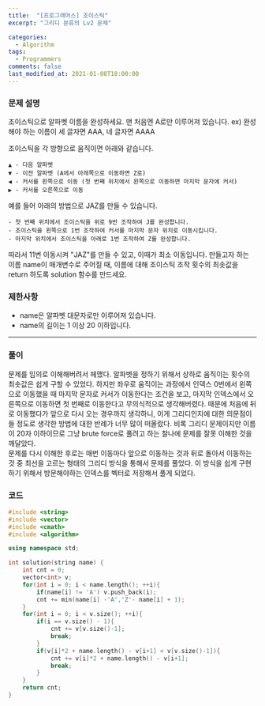 ```yaml
---
title:  "[프로그래머스] 조이스틱"
excerpt: "그리디 분류의 Lv2 문제"

categories:
  - Algorithm
tags:
  - Programmers
comments: false
last_modified_at: 2021-01-08T18:00:00
---
```

### 문제 설명
조이스틱으로 알파벳 이름을 완성하세요. 맨 처음엔 A로만 이루어져 있습니다.
ex) 완성해야 하는 이름이 세 글자면 AAA, 네 글자면 AAAA

조이스틱을 각 방향으로 움직이면 아래와 같습니다.
```
▲ - 다음 알파벳
▼ - 이전 알파벳 (A에서 아래쪽으로 이동하면 Z로)
◀ - 커서를 왼쪽으로 이동 (첫 번째 위치에서 왼쪽으로 이동하면 마지막 문자에 커서)
▶ - 커서를 오른쪽으로 이동
```
예를 들어 아래의 방법으로 JAZ를 만들 수 있습니다.
```
- 첫 번째 위치에서 조이스틱을 위로 9번 조작하여 J를 완성합니다.
- 조이스틱을 왼쪽으로 1번 조작하여 커서를 마지막 문자 위치로 이동시킵니다.
- 마지막 위치에서 조이스틱을 아래로 1번 조작하여 Z를 완성합니다.
```
따라서 11번 이동시켜 "JAZ"를 만들 수 있고, 이때가 최소 이동입니다.
만들고자 하는 이름 name이 매개변수로 주어질 때, 이름에 대해 조이스틱 조작 횟수의 최솟값을 return 하도록 solution 함수를 만드세요.

### 제한사항
- name은 알파벳 대문자로만 이루어져 있습니다.
- name의 길이는 1 이상 20 이하입니다.


---
### 풀이
문제를 임의로 이해해버려서 헤맸다. 알파벳을 정하기 위해서 상하로 움직이는 횟수의 최솟값은 쉽게 구할 수 있었다. 하지만 좌우로 움직이는 과정에서 인덱스 0번에서 왼쪽으로 이동했을 때 마지막 문자로 커서가 이동한다는 조건을 보고, 마지막 인덱스에서 오른쪽으로 이동하면 첫 번째로 이동한다고 무의식적으로 생각해버렸다. 때문에 처음에 뒤로 이동했다가 앞으로 다시 오는 경우까지 생각하니, 이게 그리디인지에 대한 의문점이 들 정도로 생각한 방법에 대한 반례가 너무 많이 떠올랐다. 비록 그리디 문제이지만 이름이 20자 이하이므로 그냥 brute force로 풀려고 하는 찰나에 문제를 잘못 이해한 것을 깨달았다.  
문제를 다시 이해한 후로는 매번 이동마다 앞으로 이동하는 것과 뒤로 돌아서 이동하는 것 중 최선을 고르는 형태의 그리디 방식을 통해서 문제를 풀었다. 이 방식을 쉽게 구현하기 위해서 방문해야하는 인덱스를 벡터로 저장해서 풀게 되었다.

### 코드
```c++
#include <string>
#include <vector>
#include <cmath>
#include <algorithm>

using namespace std;

int solution(string name) {
    int cnt = 0;
    vector<int> v;
    for(int i = 0; i < name.length(); ++i){
        if(name[i] != 'A') v.push_back(i);
        cnt += min(name[i] -'A','Z'- name[i] + 1);
    }
    for(int i = 0; i < v.size(); ++i){
        if(i == v.size() - 1){
            cnt += v[v.size()-1];
            break;
        }
        if(v[i]*2 + name.length() - v[i+1] < v[v.size()-1]){
            cnt += v[i]*2 + name.length() - v[i+1];
            break;
        }
    }
    return cnt;
}
```
